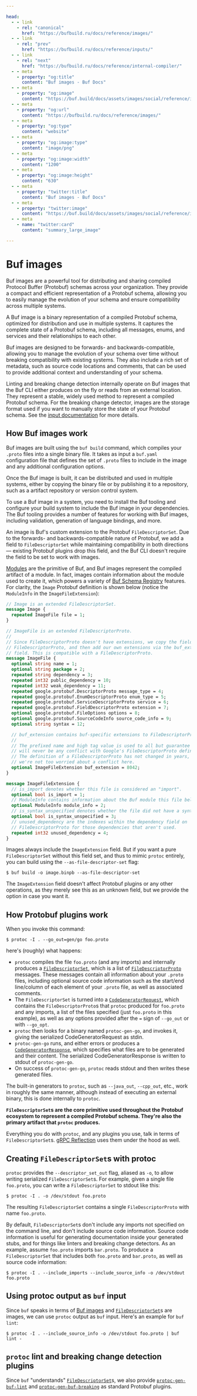 ```yaml
---

head:
  - - link
    - rel: "canonical"
      href: "https://bufbuild.ru/docs/reference/images/"
  - - link
    - rel: "prev"
      href: "https://bufbuild.ru/docs/reference/inputs/"
  - - link
    - rel: "next"
      href: "https://bufbuild.ru/docs/reference/internal-compiler/"
  - - meta
    - property: "og:title"
      content: "Buf images - Buf Docs"
  - - meta
    - property: "og:image"
      content: "https://buf.build/docs/assets/images/social/reference/images.png"
  - - meta
    - property: "og:url"
      content: "https://bufbuild.ru/docs/reference/images/"
  - - meta
    - property: "og:type"
      content: "website"
  - - meta
    - property: "og:image:type"
      content: "image/png"
  - - meta
    - property: "og:image:width"
      content: "1200"
  - - meta
    - property: "og:image:height"
      content: "630"
  - - meta
    - property: "twitter:title"
      content: "Buf images - Buf Docs"
  - - meta
    - property: "twitter:image"
      content: "https://buf.build/docs/assets/images/social/reference/images.png"
  - - meta
    - name: "twitter:card"
      content: "summary_large_image"

---
```


# Buf images

Buf images are a powerful tool for distributing and sharing compiled Protocol Buffer (Protobuf) schemas across your organization. They provide a compact and efficient representation of a Protobuf schema, allowing you to easily manage the evolution of your schema and ensure compatibility across multiple systems.

A Buf image is a binary representation of a compiled Protobuf schema, optimized for distribution and use in multiple systems. It captures the complete state of a Protobuf schema, including all messages, enums, and services and their relationships to each other.

Buf images are designed to be forwards- and backwards-compatible, allowing you to manage the evolution of your schema over time without breaking compatibility with existing systems. They also include a rich set of metadata, such as source code locations and comments, that can be used to provide additional context and understanding of your schema.

Linting and breaking change detection internally operate on Buf images that the Buf CLI either produces on the fly or reads from an external location. They represent a stable, widely used method to represent a compiled Protobuf schema. For the breaking change detector, images are the storage format used if you want to manually store the state of your Protobuf schema. See the [input documentation](../inputs/) for more details.

## How Buf images work

Buf images are built using the `buf build` command, which compiles your `.proto` files into a single binary file. It takes as input a `buf.yaml` configuration file that defines the set of `.proto` files to include in the image and any additional configuration options.

Once the Buf image is built, it can be distributed and used in multiple systems, either by copying the binary file or by publishing it to a repository, such as a artifact repository or version control system.

To use a Buf image in a system, you need to install the Buf tooling and configure your build system to include the Buf image in your dependencies. The Buf tooling provides a number of features for working with Buf images, including validation, generation of language bindings, and more.

An image is Buf's custom extension to the Protobuf `FileDescriptorSet`. Due to the forwards- and backwards-compatible nature of Protobuf, we add a field to `FileDescriptorSet` while maintaining compatibility in both directions — existing Protobuf plugins drop this field, and the Buf CLI doesn't require the field to be set to work with images.

[Modules](../../cli/modules-workspaces/) are the primitive of Buf, and Buf images represent the compiled artifact of a module. In fact, images contain information about the module used to create it, which powers a variety of [Buf Schema Registry](../../bsr/) features. For clarity, the `Image` Protobuf definition is shown below (notice the `ModuleInfo` in the `ImageFileExtension`):

```protobuf
// Image is an extended FileDescriptorSet.
message Image {
  repeated ImageFile file = 1;
}

// ImageFile is an extended FileDescriptorProto.
//
// Since FileDescriptorProto doesn't have extensions, we copy the fields from
// FileDescriptorProto, and then add our own extensions via the buf_extension
// field. This is compatible with a FileDescriptorProto.
message ImageFile {
  optional string name = 1;
  optional string package = 2;
  repeated string dependency = 3;
  repeated int32 public_dependency = 10;
  repeated int32 weak_dependency = 11;
  repeated google.protobuf.DescriptorProto message_type = 4;
  repeated google.protobuf.EnumDescriptorProto enum_type = 5;
  repeated google.protobuf.ServiceDescriptorProto service = 6;
  repeated google.protobuf.FieldDescriptorProto extension = 7;
  optional google.protobuf.FileOptions options = 8;
  optional google.protobuf.SourceCodeInfo source_code_info = 9;
  optional string syntax = 12;

  // buf_extension contains buf-specific extensions to FileDescriptorProtos.
  //
  // The prefixed name and high tag value is used to all but guarantee there
  // will never be any conflict with Google's FileDescriptorProto definition.
  // The definition of a FileDescriptorProto has not changed in years, so
  // we're not too worried about a conflict here.
  optional ImageFileExtension buf_extension = 8042;
}

message ImageFileExtension {
  // is_import denotes whether this file is considered an "import".
  optional bool is_import = 1;
  // ModuleInfo contains information about the Buf module this file belongs to.
  optional ModuleInfo module_info = 2;
  // is_syntax_unspecified denotes whether the file did not have a syntax explicitly specified.
  optional bool is_syntax_unspecified = 3;
  // unused_dependency are the indexes within the dependency field on
  // FileDescriptorProto for those dependencies that aren't used.
  repeated int32 unused_dependency = 4;
}
```

Images always include the `ImageExtension` field. But if you want a pure `FileDescriptorSet` without this field set, and thus to mimic `protoc` entirely, you can build using the `--as-file-descriptor-set` flag:

```console
$ buf build -o image.binpb --as-file-descriptor-set
```

The `ImageExtension` field doesn't affect Protobuf plugins or any other operations, as they merely see this as an unknown field, but we provide the option in case you want it.

## How Protobuf plugins work

When you invoke this command:

```console
$ protoc -I . --go_out=gen/go foo.proto
```

here's (roughly) what happens:

- `protoc` compiles the file `foo.proto` (and any imports) and internally produces a [`FileDescriptorSet`](https://github.com/protocolbuffers/protobuf/blob/master/src/google/protobuf/descriptor.proto), which is a list of [`FileDescriptorProto`](https://github.com/protocolbuffers/protobuf/blob/master/src/google/protobuf/descriptor.proto#L62) messages. These messages contain all information about your `.proto` files, including optional source code information such as the start/end line/column of each element of your `.proto` file, as well as associated comments.
- The `FileDescriptorSet` is turned into a [`CodeGeneratorRequest`](https://github.com/protocolbuffers/protobuf/blob/master/src/google/protobuf/compiler/plugin.proto#L68), which contains the `FileDescriptorProto`s that `protoc` produced for `foo.proto` and any imports, a list of the files specified (just `foo.proto` in this example), as well as any options provided after the `=` sign of `--go_out` or with `--go_opt`.
- `protoc` then looks for a binary named `protoc-gen-go`, and invokes it, giving the serialized CodeGeneratorRequest as stdin.
- `protoc-gen-go` runs, and either errors or produces a [`CodeGeneratorResponse`](https://github.com/protocolbuffers/protobuf/blob/master/src/google/protobuf/compiler/plugin.proto#L99), which specifies what files are to be generated and their content. The serialized CodeGeneratorResponse is written to stdout of `protoc-gen-go`.
- On success of `protoc-gen-go`, `protoc` reads stdout and then writes these generated files.

The built-in generators to `protoc`, such as `--java_out`, `--cpp_out`, etc., work in roughly the same manner, although instead of executing an external binary, this is done internally to `protoc`.

**`FileDescriptorSet`s are the core primitive used throughout the Protobuf ecosystem to represent a compiled Protobuf schema. They're also the primary artifact that `protoc` produces.**

Everything you do with `protoc`, and any plugins you use, talk in terms of `FileDescriptorSet`s. [gRPC Reflection](https://github.com/grpc/grpc/blob/master/doc/server-reflection.md) uses them under the hood as well.

## Creating `FileDescriptorSet`s with protoc

`protoc` provides the `--descriptor_set_out` flag, aliased as `-o`, to allow writing serialized `FileDescriptorSet`s. For example, given a single file `foo.proto`, you can write a `FileDescriptorSet` to stdout like this:

```console
$ protoc -I . -o /dev/stdout foo.proto
```

The resulting `FileDescriptorSet` contains a single `FileDescriptorProto` with name `foo.proto`.

By default, `FileDescriptorSet`s don't include any imports not specified on the command line, and don't include source code information. Source code information is useful for generating documentation inside your generated stubs, and for things like linters and breaking change detectors. As an example, assume `foo.proto` imports `bar.proto`. To produce a `FileDescriptorSet` that includes both `foo.proto` and `bar.proto`, as well as source code information:

```console
$ protoc -I . --include_imports --include_source_info -o /dev/stdout foo.proto
```

## Using protoc output as `buf` input

Since `buf` speaks in terms of [Buf images](./) and [`FileDescriptorSet`](https://github.com/protocolbuffers/protobuf/blob/master/src/google/protobuf/descriptor.proto)s are images, we can use `protoc` output as `buf` input. Here's an example for `buf lint`:

```console
$ protoc -I . --include_source_info -o /dev/stdout foo.proto | buf lint -
```

## `protoc` lint and breaking change detection plugins

Since `buf` "understands" [`FileDescriptorSet`](https://github.com/protocolbuffers/protobuf/blob/master/src/google/protobuf/descriptor.proto)s, we also provide [`protoc-gen-buf-lint`](../../cli/protoc-plugins/#lint) and [`protoc-gen-buf-breaking`](../../cli/protoc-plugins/#breaking) as standard Protobuf plugins.
